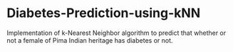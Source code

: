 # Diabetes-Prediction-using-kNN
Implementation of k-Nearest Neighbor algorithm to predict that whether or not a female of Pima Indian heritage has diabetes or not.
